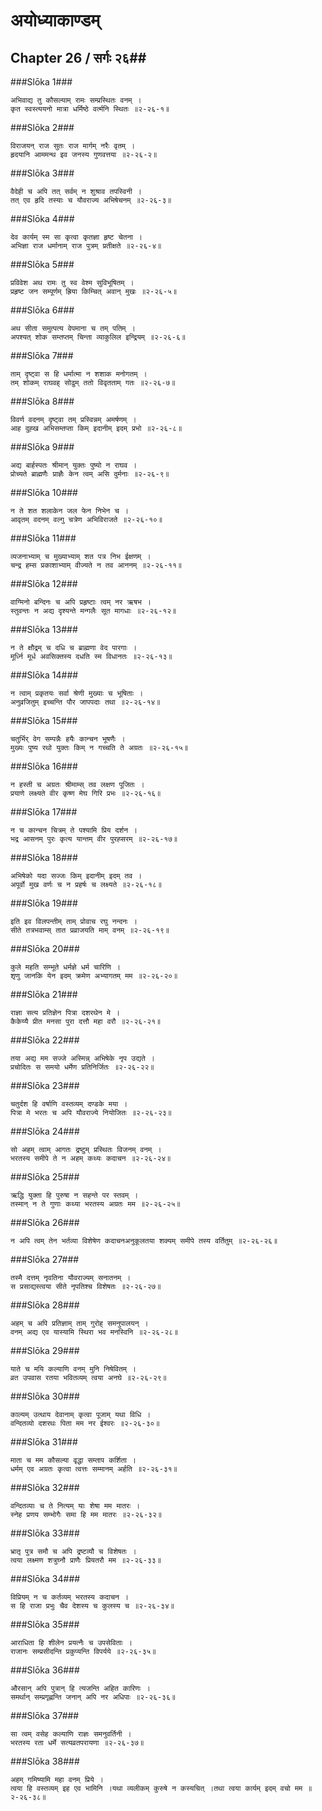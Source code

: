 अयोध्याकाण्डम्
===============================


## Chapter 26  / सर्गः २६##


###Slōka 1###


    अभिवाद्य तु कौसल्याम् रामः सम्प्रस्थितः वनम् ।
    कृत स्वस्त्ययनो मात्रा धर्मिष्ठे वर्त्मनि स्थितः ॥२-२६-१॥


###Slōka 2###


    विराजयन् राज सुतः राज मार्गम् नरैः वृतम् ।
    हृदयानि आममन्थ इव जनस्य गुणवत्तया ॥२-२६-२॥


###Slōka 3###


    वैदेही च अपि तत् सर्वम् न शुश्राव तपस्विनी ।
    तत् एव हृदि तस्याः च यौवराज्य अभिषेचनम् ॥२-२६-३॥


###Slōka 4###


    देव कार्यम् स्म सा कृत्वा कृतज्ञा हृष्ट चेतना ।
    अभिज्ञा राज धर्मानाम् राज पुत्रम् प्रतीक्षते ॥२-२६-४॥


###Slōka 5###


    प्रविवेश अथ रामः तु स्व वेश्म सुविभूषितम् ।
    प्रहृष्ट जन सम्पूर्णम् ह्रिया किम्चित् अवान् मुखः ॥२-२६-५॥


###Slōka 6###


    अथ सीता समुत्पत्य वेपमाना च तम् पतिम् ।
    अपश्यत् शोक सम्तप्तम् चिन्ता व्याकुलिल इन्द्रियम् ॥२-२६-६॥


###Slōka 7###


    ताम् दृष्ट्वा स हि धर्मात्मा न शशाक मनोगतम् ।
    तम् शोकम् राघवह् सोढुम् ततो विवृतताम् गतः ॥२-२६-७॥


###Slōka 8###


    विवर्ण वदनम् दृष्ट्वा तम् प्रस्विन्नम् अमर्षणम् ।
    आह दुह्ख अभिसम्तप्ता किम् इदानीम् इदम् प्रभो ॥२-२६-८॥


###Slōka 9###


    अद्य बार्हस्पतः श्रीमान् युक्तः पुष्यो न राघव ।
    प्रोच्यते ब्राह्मणैः प्राज्ञैः केन त्वम् असि दुर्मनाः ॥२-२६-९॥


###Slōka 10###


    न ते शत शलाकेन जल फेन निभेन च ।
    आवृतम् वदनम् वल्गु चत्रेण अभिविराजते ॥२-२६-१०॥


###Slōka 11###


    व्यजनाभ्याम् च मुख्याभ्याम् शत पत्र निभ ईक्षणम् ।
    चन्द्र हम्स प्रकाशाभ्याम् वीज्यते न तव आननम् ॥२-२६-११॥


###Slōka 12###


    वाग्मिनो बन्दिनः च अपि प्रहृष्टाः त्वम् नर ऋषभ ।
    स्तुवन्तः न अद्य दृश्यन्ते मन्गलैः सूत मागधाः ॥२-२६-१२॥


###Slōka 13###


    न ते क्षौद्रम् च दधि च ब्राह्मणा वेद पारगाः ।
    मूर्ध्नि मूर्ध अवसिक्तस्य दधति स्म विधानतः ॥२-२६-१३॥


###Slōka 14###


    न त्वाम् प्रकृतयः सर्वा श्रेणी मुख्याः च भूषिताः ।
    अनुव्रजितुम् इच्चन्ति पौर जापपदाः तथा ॥२-२६-१४॥


###Slōka 15###


    चतुर्भिर् वेग सम्पन्नैः हयैः कान्चन भूषणैः ।
    मुख्यः पुष्य रथो युक्तः किम् न गच्चति ते अग्रतः ॥२-२६-१५॥


###Slōka 16###


    न हस्ती च अग्रतः श्रीमाम्स् तव लक्षण पूजितः ।
    प्रयाणे लक्ष्यते वीर कृष्ण मेघ गिरि प्रभः ॥२-२६-१६॥


###Slōka 17###


    न च कान्चन चित्रम् ते पश्यामि प्रिय दर्शन ।
    भद्र आसनम् पुरः कृत्य यान्तम् वीर पुरह्सरम् ॥२-२६-१७॥


###Slōka 18###


    अभिषेको यदा सज्जः किम् इदानीम् इदम् तव ।
    अपूर्वो मुख वर्णः च न प्रहर्षः च लक्ष्यते ॥२-२६-१८॥


###Slōka 19###


    इति इव विलपन्तीम् ताम् प्रोवाच रघु नन्दनः ।
    सीते तत्रभवाम्स् तात प्रव्राजयति माम् वनम् ॥२-२६-१९॥


###Slōka 20###


    कुले महति सम्भूते धर्मज्ञे धर्म चारिणि ।
    शृणु जानकि येन इदम् क्रमेण अभ्यागतम् मम ॥२-२६-२०॥


###Slōka 21###


    राज्ञा सत्य प्रतिज्ञेन पित्रा दशरथेन मे ।
    कैकेय्यै प्रीत मनसा पुरा दत्तौ महा वरौ ॥२-२६-२१॥


###Slōka 22###


    तया अद्य मम सज्जे अस्मिन्न् अभिषेके नृप उद्यते ।
    प्रचोदितः स समयो धर्मेण प्रतिनिर्जितः ॥२-२६-२२॥


###Slōka 23###


    चतुर्दश हि वर्षाणि वस्तव्यम् दण्डके मया ।
    पित्रा मे भरतः च अपि यौवराज्ये नियोजितः ॥२-२६-२३॥


###Slōka 24###


    सो अहम् त्वाम् आगतः द्रष्टुम् प्रस्थितः विजनम् वनम् ।
    भरतस्य समीपे ते न अहम् कथ्यः कदाचन ॥२-२६-२४॥


###Slōka 25###


    ऋद्धि युक्ता हि पुरुषा न सहन्ते पर स्तवम् ।
    तस्मान् न ते गुणाः कथ्या भरतस्य अग्रतः मम ॥२-२६-२५॥


###Slōka 26###


    न अपि त्वम् तेन भर्तव्या विशेषेण कदाचनअनुकूलतया शक्यम् समीपे तस्य वर्तितुम् ॥२-२६-२६॥


###Slōka 27###


    तस्मै दत्तम् नृवतिना यौवराज्यम् सनातनम् ।
    स प्रसाद्यस्त्वया सीते नृपतिश्च विशेषतः ॥२-२६-२७॥


###Slōka 28###


    अहम् च अपि प्रतिज्ञाम् ताम् गुरोह् समनुपालयन् ।
    वनम् अद्य एव यास्यामि स्थिरा भव मनस्विनि ॥२-२६-२८॥


###Slōka 29###


    याते च मयि कल्याणि वनम् मुनि निषेवितम् ।
    व्रत उपवास रतया भवितव्यम् त्वया अनघे ॥२-२६-२९॥


###Slōka 30###


    काल्यम् उत्थाय देवानाम् कृत्वा पूजाम् यथा विधि ।
    वन्दितव्यो दशरथः पिता मम नर ईश्वरः ॥२-२६-३०॥


###Slōka 31###


    माता च मम कौसल्या वृद्धा सम्ताप कर्शिता ।
    धर्मम् एव अग्रतः कृत्वा त्वत्तः सम्मानम् अर्हति ॥२-२६-३१॥


###Slōka 32###


    वन्दितव्याः च ते नित्यम् याः शेषा मम मातरः ।
    स्नेह प्रणय सम्भोगैः समा हि मम मातरः ॥२-२६-३२॥


###Slōka 33###


    भ्रातृ पुत्र समौ च अपि द्रष्टव्यौ च विशेषतः ।
    त्वया लक्ष्मण शत्रुघ्नौ प्राणैः प्रियतरौ मम ॥२-२६-३३॥


###Slōka 34###


    विप्रियम् न च कर्तव्यम् भरतस्य कदाचन ।
    स हि राजा प्रभुः चैव देशस्य च कुलस्य च ॥२-२६-३४॥


###Slōka 35###


    आराधिता हि शीलेन प्रयत्नैः च उपसेविताः ।
    राजानः सम्प्रसीदन्ति प्रकुप्यन्ति विपर्यये ॥२-२६-३५॥


###Slōka 36###


    औरसान् अपि पुत्रान् हि त्यजन्ति अहित कारिणः ।
    समर्थान् सम्प्रगृह्णन्ति जनान् अपि नर अधिपाः ॥२-२६-३६॥


###Slōka 37###


    सा त्वम् वसेह कल्याणि राज्ञः समनुवर्तिनी ।
    भरतस्य रता धर्मे सत्यव्रतपरायणा ॥२-२६-३७॥


###Slōka 38###


    अहम् गमिष्यामि महा वनम् प्रिये ।
    त्वया हि वस्तव्यम् इह एव भामिनि ।यथा व्यलीकम् कुरुषे न कस्यचित् ।तथा त्वया कार्यम् इदम् वचो मम ॥२-२६-३८॥


